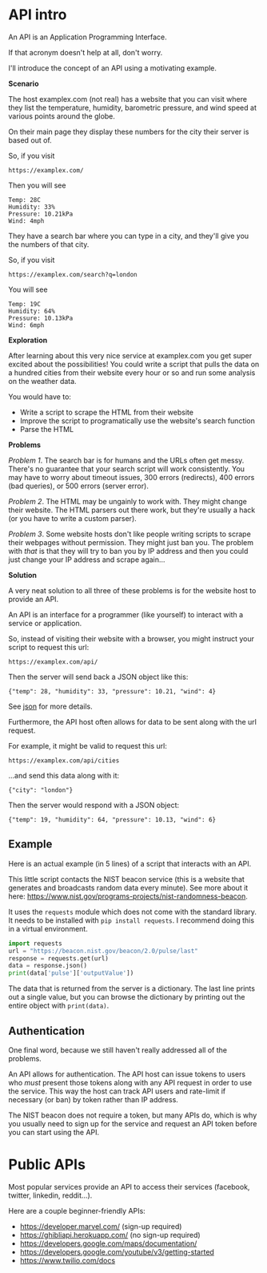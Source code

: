 # API intro

An API is an Application Programming Interface.

If that acronym doesn't help at all, don't worry.

I'll introduce the concept of an API using a motivating example.

**Scenario**

The host examplex.com (not real) has a website that you can visit where they list the temperature, humidity, barometric pressure, and wind speed at various points around the globe.

On their main page they display these numbers for the city their server is based out of.

So, if you visit
```
https://examplex.com/
```
Then you will see
```
Temp: 28C
Humidity: 33%
Pressure: 10.21kPa
Wind: 4mph
```

They have a search bar where you can type in a city, and they'll give you the numbers of that city.

So, if you visit
```
https://examplex.com/search?q=london
```
You will see
```
Temp: 19C
Humidity: 64%
Pressure: 10.13kPa
Wind: 6mph
```

**Exploration**

After learning about this very nice service at examplex.com you get super excited about the possibilities!  You could write a script that pulls the data on a hundred cities from their website every hour or so and run some analysis on the weather data.

You would have to:
  - Write a script to scrape the HTML from their website
  - Improve the script to programatically use the website's search function
  - Parse the HTML

**Problems**

*Problem 1*.  The search bar is for humans and the URLs often get messy.  There's no guarantee that your search script will work consistently.  You may have to worry about timeout issues, 300 errors (redirects), 400 errors (bad queries), or 500 errors (server error).

*Problem 2*. The HTML may be ungainly to work with.  They might change their website.  The HTML parsers out there work, but  they're usually a hack (or you have to write a custom parser).

*Problem 3*. Some website hosts don't like people writing scripts to scrape their webpages without permission.  They might just ban you.  The problem with *that* is that they will try to ban you by IP address and then you could just change your IP address and scrape again...

**Solution**

A very neat solution to all three of these problems is for the website host to provide an API.

An API is an interface for a programmer (like yourself) to interact with a service or application.

So, instead of visiting their website with a browser, you might instruct your script to request this url:
```
https://examplex.com/api/
```
Then the server will send back a JSON object like this:
```
{"temp": 28, "humidity": 33, "pressure": 10.21, "wind": 4}
```

See [json](../standard_library/json) for more details.

Furthermore, the API host often allows for data to be sent along with the url request.

For example, it might be valid to request this url:
```
https://examplex.com/api/cities
```
...and send this data along with it:
```
{"city": "london"}
```
Then the server would respond with a JSON object:
```
{"temp": 19, "humidity": 64, "pressure": 10.13, "wind": 6}
```

## Example

Here is an actual example (in 5 lines) of a script that interacts with an API.

This little script contacts the NIST beacon service (this is a website that generates and broadcasts random data every minute).  See more about it here: https://www.nist.gov/programs-projects/nist-randomness-beacon.

It uses the `requests` module which does not come with the standard library.  It needs to be installed with `pip install requests`.  I recommend doing this in a virtual environment.

```python
import requests
url = "https://beacon.nist.gov/beacon/2.0/pulse/last"
response = requests.get(url)
data = response.json()
print(data['pulse']['outputValue'])
```

The data that is returned from the server is a dictionary.  The last line prints out a single value, but you can browse the dictionary by printing out the entire object with `print(data)`.

## Authentication

One final word, because we still haven't really addressed all of the problems.

An API allows for authentication.  The API host can issue tokens to users who *must* present those tokens along with any API request in order to use the service.  This way the host can track API users and rate-limit if necessary (or ban) by token rather than IP address.

The NIST beacon does not require a token, but many APIs do, which is why you usually need to sign up for the service and request an API token before you can start using the API.

# Public APIs

Most popular services provide an API to access their services (facebook, twitter, linkedin, reddit...).

Here are a couple beginner-friendly APIs:
- https://developer.marvel.com/ (sign-up required)
- https://ghibliapi.herokuapp.com/ (no sign-up required)
- https://developers.google.com/maps/documentation/
- https://developers.google.com/youtube/v3/getting-started
- https://www.twilio.com/docs
